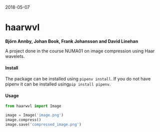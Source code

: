 2018-05-07
# haarwvl
**Björn Annby, Johan Book, Frank Johansson and David Linehan**

A project done in the course NUMA01 on image compression using Haar wavelets.

#### Install
The package can be installed using `pipenv install`. If you do not have pipenv it can be installed using`pip install pipenv`.

#### Usage
```python
from haarwvl import Image

image = Image('image.png')
image.compress()
image.save('compressed_image.png')

```